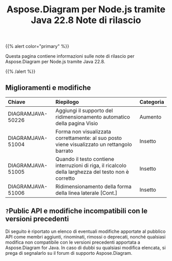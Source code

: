 ﻿---
title: Aspose.Diagram per Node.js tramite Java 22.8 Note di rilascio
type: docs
weight: 20
url: /it/java/aspose-diagram-for-node-js-via-java-22-8-release-notes/
---
{{% alert color="primary" %}}

Questa pagina contiene informazioni sulle note di rilascio per Aspose.Diagram per Node.js tramite Java 22.8.

{{% /alert %}}
## **Miglioramenti e modifiche**  ##

|**Chiave**|**Riepilogo**|**Categoria**|
|:- |:- |:- |
|DIAGRAMJAVA-50226|Aggiungi il supporto del ridimensionamento automatico della pagina Visio|Aumento|
|DIAGRAMJAVA-51004|Forma non visualizzata correttamente: al suo posto viene visualizzato un rettangolo barrato|Insetto|
|DIAGRAMJAVA-51005|Quando il testo contiene interruzioni di riga, il ricalcolo della larghezza del testo non è corretto|Insetto|
|DIAGRAMJAVA-51006|Ridimensionamento della forma della linea laterale [Cont.]|Insetto|

## `?`**Public API e modifiche incompatibili con le versioni precedenti**
Di seguito è riportato un elenco di eventuali modifiche apportate al pubblico API come membri aggiunti, rinominati, rimossi o deprecati, nonché qualsiasi modifica non compatibile con le versioni precedenti apportata a Aspose.Diagram for Java. In caso di dubbi su qualsiasi modifica elencata, si prega di segnalarlo su il forum di supporto Aspose.Diagram.

